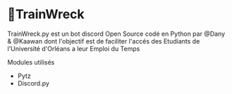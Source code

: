 # 🚉TrainWreck

TrainWreck.py est un bot discord Open Source codé en Python par @Dany & @Kaawan dont l'objectif est de faciliter l'accés des Etudiants de l'Université d'Orléans a leur Emploi du Temps

Modules utilisés
- Pytz
- Discord.py